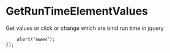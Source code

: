# GetRunTimeElementValues
Get values or click or change which are bind run time in jquery

```$(document).on('change','input', function () {
    alert("wwww");
});
```
